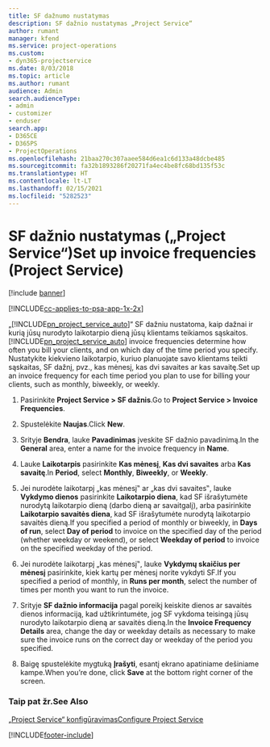 ```yaml
---
title: SF dažnumo nustatymas
description: SF dažnio nustatymas „Project Service“
author: rumant
manager: kfend
ms.service: project-operations
ms.custom:
- dyn365-projectservice
ms.date: 8/03/2018
ms.topic: article
ms.author: rumant
audience: Admin
search.audienceType:
- admin
- customizer
- enduser
search.app:
- D365CE
- D365PS
- ProjectOperations
ms.openlocfilehash: 21baa270c307aaee584d6ea1c6d133a48dcbe485
ms.sourcegitcommit: fa32b1893286f20271fa4ec4be8fc68bd135f53c
ms.translationtype: HT
ms.contentlocale: lt-LT
ms.lasthandoff: 02/15/2021
ms.locfileid: "5282523"
---
```

# <a name="set-up-invoice-frequencies-project-service"></a><span data-ttu-id="7d9e6-103">SF dažnio nustatymas („Project Service“)</span><span class="sxs-lookup"><span data-stu-id="7d9e6-103">Set up invoice frequencies (Project Service)</span></span>

[!include [banner](../includes/psa-now-project-operations.md)]

[!INCLUDE[cc-applies-to-psa-app-1x-2x](../includes/cc-applies-to-psa-app-1x-2x.md)]

<span data-ttu-id="7d9e6-104">„[!INCLUDE[pn_project_service_auto](../includes/pn-project-service-auto.md)]“ SF dažniu nustatoma, kaip dažnai ir kurią jūsų nurodyto laikotarpio dieną jūsų klientams teikiamos sąskaitos.</span><span class="sxs-lookup"><span data-stu-id="7d9e6-104">[!INCLUDE[pn_project_service_auto](../includes/pn-project-service-auto.md)] invoice frequencies determine how often you bill your clients, and on which day of the time period you specify.</span></span> <span data-ttu-id="7d9e6-105">Nustatykite kiekvieno laikotarpio, kuriuo planuojate savo klientams teikti sąskaitas, SF dažnį, pvz., kas mėnesį, kas dvi savaites ar kas savaitę.</span><span class="sxs-lookup"><span data-stu-id="7d9e6-105">Set up an invoice frequency for each time period you plan to use for billing your clients, such as monthly, biweekly, or weekly.</span></span>  
  
1.  <span data-ttu-id="7d9e6-106">Pasirinkite **Project Service > SF dažnis**.</span><span class="sxs-lookup"><span data-stu-id="7d9e6-106">Go to **Project Service > Invoice Frequencies**.</span></span>  
  
2.  <span data-ttu-id="7d9e6-107">Spustelėkite **Naujas**.</span><span class="sxs-lookup"><span data-stu-id="7d9e6-107">Click **New**.</span></span>  
  
3.  <span data-ttu-id="7d9e6-108">Srityje **Bendra**, lauke **Pavadinimas** įveskite SF dažnio pavadinimą.</span><span class="sxs-lookup"><span data-stu-id="7d9e6-108">In the **General** area, enter a name for the invoice frequency in **Name**.</span></span>  
  
4.  <span data-ttu-id="7d9e6-109">Lauke **Laikotarpis** pasirinkite **Kas mėnesį**, **Kas dvi savaites** arba **Kas savaitę**.</span><span class="sxs-lookup"><span data-stu-id="7d9e6-109">In **Period**, select **Monthly**, **Biweekly**, or **Weekly**.</span></span>  
  
5.  <span data-ttu-id="7d9e6-110">Jei nurodėte laikotarpį „kas mėnesį‟ ar „kas dvi savaites‟, lauke **Vykdymo dienos** pasirinkite **Laikotarpio diena**, kad SF išrašytumėte nurodytą laikotarpio dieną (darbo dieną ar savaitgalį), arba pasirinkite **Laikotarpio savaitės diena**, kad SF išrašytumėte nurodytą laikotarpio savaitės dieną.</span><span class="sxs-lookup"><span data-stu-id="7d9e6-110">If you specified a period of monthly or biweekly, in **Days of run**, select **Day of period** to invoice on the specified day of the period (whether weekday or weekend), or select **Weekday of period** to invoice on the specified weekday of the period.</span></span>  
  
6.  <span data-ttu-id="7d9e6-111">Jei nurodėte laikotarpį „kas mėnesį‟, lauke **Vykdymų skaičius per mėnesį** pasirinkite, kiek kartų per mėnesį norite vykdyti SF.</span><span class="sxs-lookup"><span data-stu-id="7d9e6-111">If you specified a period of monthly, in **Runs per month**, select the number of times per month you want to run the invoice.</span></span>  
  
7.  <span data-ttu-id="7d9e6-112">Srityje **SF dažnio informacija** pagal poreikį keiskite dienos ar savaitės dienos informaciją, kad užtikrintumėte, jog SF vykdoma teisingą jūsų nurodyto laikotarpio dieną ar savaitės dieną.</span><span class="sxs-lookup"><span data-stu-id="7d9e6-112">In the **Invoice Frequency Details** area, change the day or weekday details as necessary to make sure the invoice runs on the correct day or weekday of the period you specified.</span></span>  
  
8.  <span data-ttu-id="7d9e6-113">Baigę spustelėkite mygtuką **Įrašyti**, esantį ekrano apatiniame dešiniame kampe.</span><span class="sxs-lookup"><span data-stu-id="7d9e6-113">When you’re done, click **Save** at the bottom right corner of the screen.</span></span>  
  
### <a name="see-also"></a><span data-ttu-id="7d9e6-114">Taip pat žr.</span><span class="sxs-lookup"><span data-stu-id="7d9e6-114">See Also</span></span>  
 [<span data-ttu-id="7d9e6-115">„Project Service“ konfigūravimas</span><span class="sxs-lookup"><span data-stu-id="7d9e6-115">Configure Project Service</span></span>](../psa/configure.md)


[!INCLUDE[footer-include](../includes/footer-banner.md)]